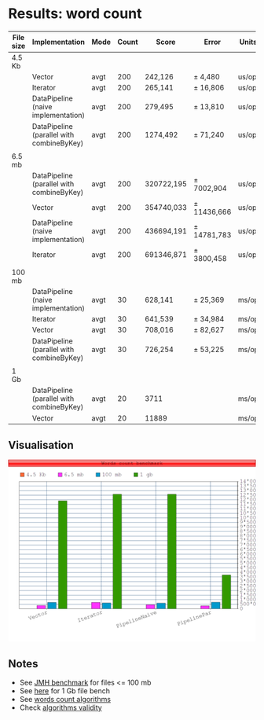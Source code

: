 # Results: word count

 |File size | Implementation | Mode | Count | Score | Error | Units |
|-----------|-----------|------|-------|-------|-------|------ |
|4.5 Kb
| | Vector |           avgt |  200  |    242,126 | ± 4,480 | us/op|
|  | Iterator    |    avgt  | 200   |  265,141  | ±    16,806  | us/op |
| | DataPipeline (naive implementation)   |avgt  |200     |279,495 |±    13,810  | us/op |
| | DataPipeline (parallel with combineByKey)| avgt | 200  |  1274,492 |±    71,240  |us/op|
| |
| 6.5 mb|
| | DataPipeline (parallel with combineByKey)| avgt  |200  |320722,195 |±  7002,904  |us/op|
| | Vector       |   avgt  |200  |354740,033 |± 11436,666  |us/op|
| | DataPipeline (naive implementation)   |   avgt | 200 | 436694,191 |± 14781,783 | us/op|
| | Iterator    | avgt | 200  |691346,871| ±  3800,458|  us/op|
| |
| 100 mb |
| | DataPipeline (naive implementation)  | avgt   |30     |628,141| ±   25,369 | ms/op|
| | Iterator   |   avgt  | 30   |  641,539| ±   34,984  |ms/op
| | Vector       |    avgt |  30  |   708,016 | ±   82,627  | ms/op
| | DataPipeline (parallel with combineByKey)|  avgt  | 30   |  726,254 |±   53,225 | ms/op|
| |
| 1 Gb |
| | DataPipeline (parallel with combineByKey) | avgt | 20 | 3711 | | ms/op |
| | Vector | avgt | 20 | 11889 | | ms/op

## Visualisation
![img](bench-result.png)

## Notes
- See [JMH benchmark](src/main/scala/trembita/KernelWordsCountBench.scala) for files <= 100 mb
- See [here](src/main/scala/trembita/OhMyGoodnessBench.scala) for 1 Gb file bench
- See [words count algorithms](src/main/scala/trembita/WordsCountFiles.scala)
- Check [algorithms validity](src/main/scala/trembita/Test.scala)